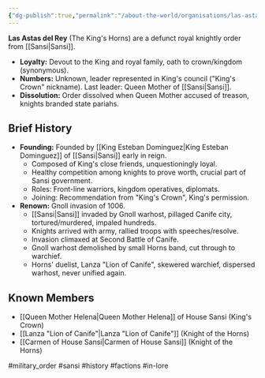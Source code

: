 ```yaml
---
{"dg-publish":true,"permalink":"/about-the-world/organisations/las-astas-del-rey/"}
---
```


**Las Astas del Rey** (The King's Horns) are a defunct royal knightly order from [[Sansi\|Sansi]].

*   **Loyalty:** Devout to the King and royal family, oath to crown/kingdom (synonymous).
*   **Numbers:** Unknown, leader represented in King's council ("King's Crown" nickname). Last leader: Queen Mother of [[Sansi\|Sansi]].
*   **Dissolution:** Order dissolved when Queen Mother accused of treason, knights branded state pariahs.

## Brief History

*   **Founding:** Founded by [[King Esteban Dominguez\|King Esteban Dominguez]] of [[Sansi\|Sansi]] early in reign.
    *   Composed of King's close friends, unquestioningly loyal.
    *   Healthy competition among knights to prove worth, crucial part of Sansi government.
    *   Roles: Front-line warriors, kingdom operatives, diplomats.
    *   Joining: Recommendation from "King's Crown", King's permission.
*   **Renown:** Gnoll invasion of 1006.
    *   [[Sansi\|Sansi]] invaded by Gnoll warhost, pillaged Canife city, tortured/murdered, impaled hundreds.
    *   Knights arrived with army, rallied troops with speeches/resolve.
    *   Invasion climaxed at Second Battle of Canife.
    *   Gnoll warhost demolished by small Horns band, cut through to warchief.
    *   Horns' duelist, Lanza "Lion of Canife", skewered warchief, dispersed warhost, never unified again.

## Known Members

*   [[Queen Mother Helena\|Queen Mother Helena]] of House Sansi (King's Crown)
*   [[Lanza "Lion of Canife"\|Lanza "Lion of Canife"]] (Knight of the Horns)
*   [[Carmen of House Sansi\|Carmen of House Sansi]] (Knight of the Horns)

#military_order #sansi #history #factions #in-lore